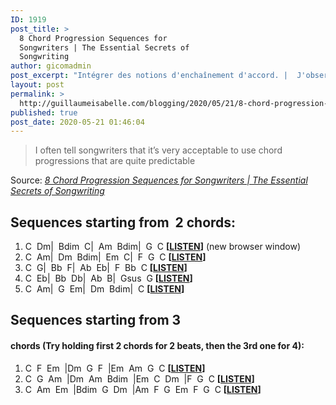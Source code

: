 ```yaml
---
ID: 1919
post_title: >
  8 Chord Progression Sequences for
  Songwriters | The Essential Secrets of
  Songwriting
author: gicomadmin
post_excerpt: "Intégrer des notions d'enchaînement d'accord. |  J'observe que mes enchaînements d'accord ne résoudent pas où je le désir "
layout: post
permalink: >
  http://guillaumeisabelle.com/blogging/2020/05/21/8-chord-progression-sequences-for-songwriters-the-essential-secrets-of-songwriting/
published: true
post_date: 2020-05-21 01:46:04
---
```

> I often tell songwriters that it’s very acceptable to use chord progressions that are quite predictable

Source: *[8 Chord Progression Sequences for Songwriters | The Essential Secrets of Songwriting][1]*

<!-- wp:more -->

<!--more-->

<!-- /wp:more -->

<!-- wp:heading -->

## Sequences starting from  2 chords:

<!-- /wp:heading -->

<!-- wp:list {"ordered":true} -->

1.  C  Dm|  Bdim  C|  Am  Bdim|  G  C **[<a href="https://www.secretsofsongwriting.com/sequences1.mp3" target="_blank" rel="noreferrer noopener">LISTEN</a>]** (new browser window)
2.  C  Am|  Dm  Bdim|  Em  C|  F  G  C **[<a href="https://www.secretsofsongwriting.com/sequences2.mp3" target="_blank" rel="noreferrer noopener">LISTEN</a>]**
3.  C  G|  Bb  F|  Ab  Eb|  F  Bb  C **[<a href="https://www.secretsofsongwriting.com/sequences3.mp3" target="_blank" rel="noreferrer noopener">LISTEN</a>]**
4.  C  Eb|  Bb  Db|  Ab  B|  Gsus  G **[<a href="https://www.secretsofsongwriting.com/sequences4.mp3" target="_blank" rel="noreferrer noopener">LISTEN</a>]**
5.  C  Am|  G  Em|  Dm  Bdim|  C **[<a href="https://www.secretsofsongwriting.com/sequences5.mp3" target="_blank" rel="noreferrer noopener">LISTEN</a>]**

<!-- /wp:list -->

<!-- wp:heading -->

## Sequences starting from 3 

<!-- /wp:heading -->

<!-- wp:heading {"level":4} -->

#### chords (Try holding first 2 chords for 2 beats, then the 3rd one for 4):

<!-- /wp:heading -->

<!-- wp:list {"ordered":true} -->

1.  C  F  Em  |Dm  G  F  |Em  Am  G  C **[<a href="https://www.secretsofsongwriting.com/sequences6.mp3" target="_blank" rel="noreferrer noopener">LISTEN</a>]**
2.  C  G  Am  |Dm  Am  Bdim  |Em  C  Dm  |F  G  C **[<a href="https://www.secretsofsongwriting.com/sequences7.mp3" target="_blank" rel="noreferrer noopener">LISTEN</a>]**
3.  C  Am  Em  |Bdim  G  Dm  |Am  F  G  Em  F  G  C **[<a href="https://www.secretsofsongwriting.com/sequences8.mp3" target="_blank" rel="noreferrer noopener">LISTEN</a>]**

<!-- /wp:list -->

 [1]: https://www.secretsofsongwriting.com/2012/02/01/8-chord-progression-sequences-for-songwriters/